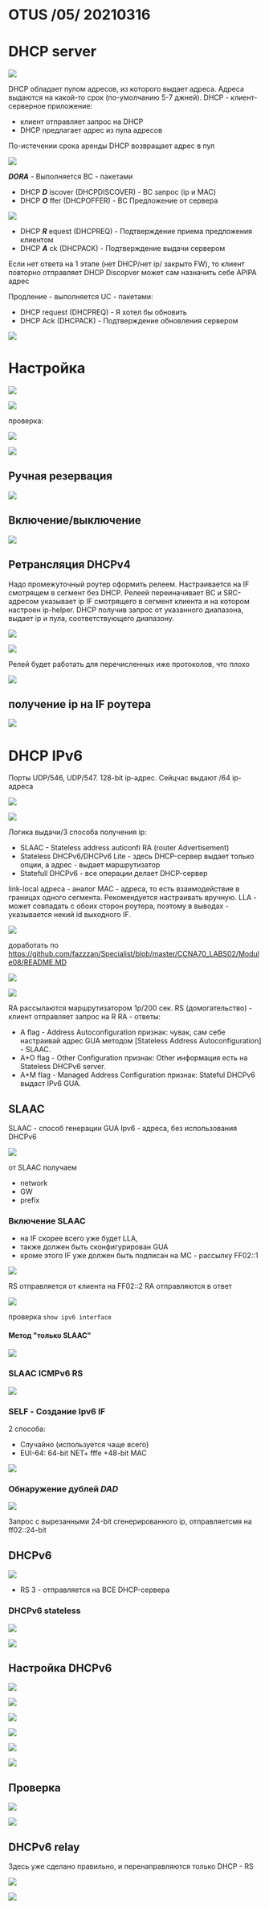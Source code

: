 # OTUS /05/ 20210316
# DHCP server

![](GIT/Myotus-networks/LECTURES/MODULE01/Lecture05/pictures/01.jpg)

DHCP обладает пулом адресов, из которого выдает адреса. Адреса выдаются на какой-то срок (по-умолчанию 5-7 джней). DHCP - клиент-серверное приложение:
- клиент отправляет запрос на DHCP
- DHCP предлагает адрес из пула адресов

По-истечении срока аренды DHCP возвращает адрес в пул

![](GIT/Myotus-networks/LECTURES/MODULE01/Lecture05/pictures/02.jpg)

___DORA___ - Выполняется BC - пакетами
- DHCP ___D___ iscover (DHCPDISCOVER) - BC запрос (ip и MAC)
- DHCP ___O___ ffer (DHCPOFFER) - BC Предложение от сервера

![](GIT/Myotus-networks/LECTURES/MODULE01/Lecture05/pictures/03.jpg)

- DHCP ___R___ equest (DHCPREQ) - Подтверждение приема предложения клиентом
- DHCP ___A___ ck (DHCPACK) - Подтверждение выдачи сервером

Если нет ответа на 1 этапе (нет DHCP/нет ip/ закрыто FW), то клиент повторно отправляет DHCP Discopver может сам назначить себе APIPA адрес

Продление - выполняется UC - пакетами:
- DHCP request (DHCPREQ) - Я хотел бы обновить
- DHCP Ack (DHCPACK) - Подтверждение обновления сервером

![](GIT/Myotus-networks/LECTURES/MODULE01/Lecture05/pictures/04.jpg)

# Настройка

![](pictures/05.jpg)

![](pictures/06.jpg)

проверка:

![](pictures/07.jpg)

![](pictures/08.jpg)

## Ручная резервация

![](pictures/09.jpg)

## Включение/выключение

![](pictures/10.jpg)

## Ретрансляция DHCPv4

Надо промежуточный роутер оформить релеем. Настраивается на IF смотрящем в сегмент без DHCP. Релеей переиначивает BC и SRC-адресом  указывает ip IF смотрящего в сегмент клиента и на котором настроен ip-helper. DHCP получив запрос от указанного диапазона, выдает ip и пула, соответствующего диапазону.

![](pictures/11.jpg)

![](pictures/12.jpg)

Релей будет работать для перечисленных иже протоколов, что плохо

![](pictures/13.jpg)

## получение ip на IF роутера
![](pictures/14.jpg)


# DHCP IPv6

Порты UDP/546, UDP/547. 128-bit ip-адрес. Сейцчас выдают /64 ip-адреса

![](pictures/15.jpg)

![](pictures/16.jpg)

Логика выдачи/3 способа получения ip:
- SLAAC - Stateless address auticonfi
        RA (router Advertisement)
- Stateless DHCPv6/DHCPv6 Lite - здесь DHCP-сервер выдает только опции, а адрес - выдает маршрутизатор
- Statefull DHCPv6 - все операции делает DHCP-сервер

link-local адреса - аналог MAC - адреса, то есть взаимодействие в границах одного сегмента. Рекомендуется настраивать вручную. LLA - может совпадать с обоих сторон роутера, поэтому в выводах - указывается некий id выходного IF.

![](pictures/17.jpg)

доработать по https://github.com/fazzzan/Specialist/blob/master/CCNA70_LABS02/Module08/README.MD

![](pictures/18.jpg)

![](pictures/19.jpg)

RA рассылаются маршрутизатором 1р/200 сек. 
RS (домогательство) - клиент отправляет запрос на R
RA - ответы:
- A flag - Address Autoconfiguration признак: чувак, сам себе настраивай адрес GUA методом [Stateless Address Autoconfiguration] - SLAAC.
- A+O flag - Other Configuration признак: Other информация есть на Stateless DHCPv6 server.
- A+M flag - Managed Address Configuration признак: Stateful DHCPv6 выдаст IPv6 GUA.

## SLAAC
SLAAC - способ генерации GUA Ipv6 - адреса, без использования DHCPv6

![](pictures/20.jpg)

от SLAAC получаем
- network
- GW
- prefix

### Включение SLAAC
- на IF скорее всего уже будет LLA,
- также должен быть сконфигурирован GUA
- кроме этого IF уже должен быть подписан на MC - рассылку FF02::1 

![](pictures/21.jpg)

RS отправляется от клиента на FF02::2
RA отправляются в ответ

![](pictures/22.jpg)

проверка ```show ipv6 interface```

#### Метод "только SLAAC"

![](pictures/23.jpg)

### SLAAC ICMPv6 RS

![](pictures/24.jpg)

### SELF - Создание Ipv6 IF
2 способа:
- Случайно (используется чаще всего)
- EUI-64: 64-bit NET+ fffe +48-bit MAC

![](pictures/25.jpg)

### Обнаружение дублей ___DAD___

![](pictures/26.jpg)

Запрос с вырезанными 24-bit сгенерированного ip, отправляетсмя на ff02::24-bit

## DHCPv6

![](pictures/27.jpg)

- RS 3 - отправляется на ВСЕ DHCP-сервера

### DHCPv6 stateless

![](pictures/28.jpg)

![](pictures/29.jpg)

## Настройка DHCPv6

![](pictures/30.jpg)

![](pictures/31.jpg)

![](pictures/32.jpg)

![](pictures/33.jpg)

![](pictures/34.jpg)

![](pictures/35.jpg)


## Проверка

![](pictures/36.jpg)

![](pictures/37.jpg)

## DHCPv6 relay
Здесь уже сделано правильно, и перенаправляются только DHCP - RS

![](pictures/38.jpg)

![](pictures/39.jpg)